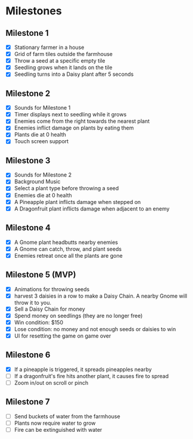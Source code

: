 # Milestones

## Milestone 1

- [x] Stationary farmer in a house
- [x] Grid of farm tiles outside the farmhouse
- [x] Throw a seed at a specific empty tile
- [x] Seedling grows when it lands on the tile
- [x] Seedling turns into a Daisy plant after 5 seconds

## Milestone 2

- [x] Sounds for Milestone 1
- [x] Timer displays next to seedling while it grows
- [x] Enemies come from the right towards the nearest plant
- [x] Enemies inflict damage on plants by eating them
- [x] Plants die at 0 health
- [x] Touch screen support

## Milestone 3

- [x] Sounds for Milestone 2
- [x] Background Music
- [x] Select a plant type before throwing a seed
- [x] Enemies die at 0 health
- [x] A Pineapple plant inflicts damage when stepped on
- [x] A Dragonfruit plant inflicts damage when adjacent to an enemy

## Milestone 4

- [x] A Gnome plant headbutts nearby enemies
- [x] A Gnome can catch, throw, and plant seeds
- [x] Enemies retreat once all the plants are gone

## Milestone 5 (MVP)

- [x] Animations for throwing seeds
- [x] harvest 3 daisies in a row to make a Daisy Chain. A nearby Gnome will throw it to you.
- [x] Sell a Daisy Chain for money
- [x] Spend money on seedlings (they are no longer free)
- [x] Win condition: $150
- [x] Lose condition: no money and not enough seeds or daisies to win
- [x] UI for resetting the game on game over

## Milestone 6

- [x] If a pineapple is triggered, it spreads pineapples nearby
- [ ] If a dragonfruit's fire hits another plant, it causes fire to spread
- [ ] Zoom in/out on scroll or pinch

## Milestone 7

- [ ] Send buckets of water from the farmhouse
- [ ] Plants now require water to grow
- [ ] Fire can be extinguished with water